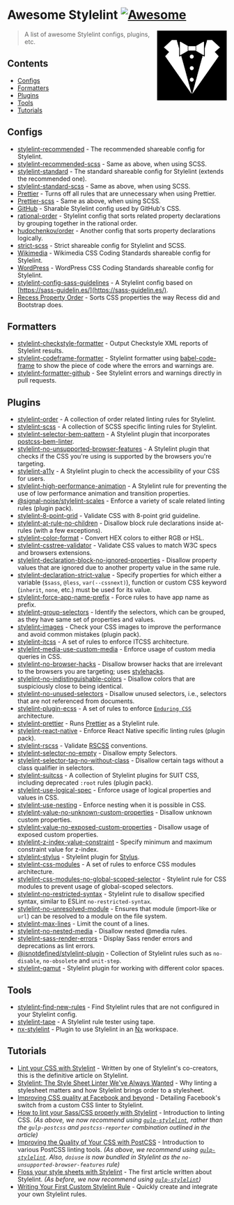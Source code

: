 <!--lint disable awesome-heading-->
# Awesome Stylelint [![Awesome](https://awesome.re/badge.svg)](https://awesome.re)

[<img src="https://raw.githubusercontent.com/stylelint/stylelint/master/identity/stylelint-icon-white-512.png" width="160" align="right" alt="stylelint">](https://stylelint.io/)

> A list of awesome Stylelint configs, plugins, etc.

## Contents

- [Configs](#configs)
- [Formatters](#formatters)
- [Plugins](#plugins)
- [Tools](#tools)
- [Tutorials](#tutorials)

## Configs

- [stylelint-recommended](https://github.com/stylelint/stylelint-config-recommended) - The recommended shareable config for Stylelint.
- [stylelint-recommended-scss](https://github.com/stylelint-scss/stylelint-config-recommended-scss) - Same as above, when using SCSS.
- [stylelint-standard](https://github.com/stylelint/stylelint-config-standard) - The standard shareable config for Stylelint (extends the recommended one).
- [stylelint-standard-scss](https://github.com/stylelint-scss/stylelint-config-standard-scss) - Same as above, when using SCSS.
- [Prettier](https://github.com/prettier/stylelint-config-prettier) - Turns off all rules that are unnecessary when using Prettier.
- [Prettier-scss](https://github.com/prettier/stylelint-config-prettier-scss) - Same as above, when using SCSS.
- [GitHub](https://github.com/primer/stylelint-config-primer) - Sharable Stylelint config used by GitHub's CSS.
- [rational-order](https://github.com/constverum/stylelint-config-rational-order) - Stylelint config that sorts related property declarations by grouping together in the rational order.
- [hudochenkov/order](https://github.com/hudochenkov/stylelint-config-hudochenkov/blob/master/order.js) - Another config that sorts property declarations logically.
- [strict-scss](https://github.com/wemake-services/wemake-frontend-styleguide/tree/master/packages/stylelint-config-scss) - Strict shareable config for Stylelint and SCSS.
- [Wikimedia](https://github.com/wikimedia/stylelint-config-wikimedia) - Wikimedia CSS Coding Standards shareable config for Stylelint.
- [WordPress](https://github.com/WordPress-Coding-Standards/stylelint-config-wordpress) - WordPress CSS Coding Standards shareable config for Stylelint.
- [stylelint-config-sass-guidelines](https://github.com/bjankord/stylelint-config-sass-guidelines) - A Stylelint config based on [https://sass-guidelin.es/](https://sass-guidelin.es/).
- [Recess Property Order](https://github.com/stormwarning/stylelint-config-recess-order) - Sorts CSS properties the way Recess did and Bootstrap does.

## Formatters

- [stylelint-checkstyle-formatter](https://github.com/davidtheclark/stylelint-checkstyle-formatter) - Output Checkstyle XML reports of Stylelint results.
- [stylelint-codeframe-formatter](https://github.com/bencergazda/stylelint-codeframe-formatter) - Stylelint formatter using [babel-code-frame](https://www.npmjs.com/package/babel-code-frame) to show the piece of code where the errors and warnings are.
- [stylelint-formatter-github](https://github.com/hipstersmoothie/stylelint-formatter-github) - See Stylelint errors and warnings directly in pull requests.

## Plugins

- [stylelint-order](https://github.com/hudochenkov/stylelint-order) - A collection of order related linting rules for Stylelint.
- [stylelint-scss](https://github.com/kristerkari/stylelint-scss) - A collection of SCSS specific linting rules for Stylelint.
- [stylelint-selector-bem-pattern](https://github.com/davidtheclark/stylelint-selector-bem-pattern) - A Stylelint plugin that incorporates [postcss-bem-linter](https://github.com/postcss/postcss-bem-linter).
- [stylelint-no-unsupported-browser-features](https://github.com/ismay/stylelint-no-unsupported-browser-features) - A Stylelint plugin that checks if the CSS you're using is supported by the browsers you're targeting.
- [stylelint-a11y](https://github.com/YozhikM/stylelint-a11y) - A Stylelint plugin to check the accessibility of your CSS for users.
- [stylelint-high-performance-animation](https://github.com/kristerkari/stylelint-high-performance-animation) - A Stylelint rule for preventing the use of low performance animation and transition properties.
- [@signal-noise/stylelint-scales](https://github.com/signal-noise/stylelint-scales) - Enforce a variety of scale related linting rules (plugin pack).
- [stylelint-8-point-grid](https://github.com/dcrtantuco/stylelint-8-point-grid) - Validate CSS with 8-point grid guideline.
- [stylelint-at-rule-no-children](https://github.com/adityavm/stylelint-at-rule-no-children) - Disallow block rule declarations inside at-rules (with a few exceptions).
- [stylelint-color-format](https://github.com/filipekiss/stylelint-color-format) - Convert HEX colors to either RGB or HSL.
- [stylelint-csstree-validator](https://github.com/csstree/stylelint-validator) - Validate CSS values to match W3C specs and browsers extensions.
- [stylelint-declaration-block-no-ignored-properties](https://github.com/kristerkari/stylelint-declaration-block-no-ignored-properties) - Disallow property values that are ignored due to another property value in the same rule.
- [stylelint-declaration-strict-value](https://github.com/AndyOGo/stylelint-declaration-strict-value) - Specify properties for which either a variable (`$sass`, `@less`, `var(--cssnext)`), function or custom CSS keyword (`inherit`, `none`, etc.) must be used for its value.
- [stylelint-force-app-name-prefix](https://github.com/SunHuawei/stylelint-force-app-name-prefix/) - Force rules to have app name as prefix.
- [stylelint-group-selectors](https://github.com/ssivanatarajan/stylelint-group-selectors) - Identify the selectors, which can be grouped, as they have same set of properties and values.
- [stylelint-images](https://github.com/ramasilveyra/stylelint-images) - Check your CSS images to improve the performance and avoid common mistakes (plugin pack).
- [stylelint-itcss](https://github.com/KamiKillertO/stylelint-itcss) - A set of rules to enforce ITCSS architecture.
- [stylelint-media-use-custom-media](https://github.com/csstools/stylelint-media-use-custom-media) - Enforce usage of custom media queries in CSS.
- [stylelint-no-browser-hacks](https://github.com/Slamdunk/stylelint-no-browser-hacks) - Disallow browser hacks that are irrelevant to the browsers you are targeting; uses [stylehacks](https://github.com/ben-eb/stylehacks).
- [stylelint-no-indistinguishable-colors](https://github.com/ierhyna/stylelint-no-indistinguishable-colors) - Disallow colors that are suspiciously close to being identical.
- [stylelint-no-unused-selectors](https://github.com/nodaguti/stylelint-no-unused-selectors) - Disallow unused selectors, i.e., selectors that are not referenced from documents.
- [stylelint-plugin-ecss](https://github.com/tyankatsu0105/stylelint-plugin-ecss) - A set of rules to enforce [`Enduring CSS`](http://ecss.io/) architecture.
- [stylelint-prettier](https://github.com/prettier/stylelint-prettier) - Runs [Prettier](https://prettier.io/) as a Stylelint rule.
- [stylelint-react-native](https://github.com/kristerkari/stylelint-react-native) - Enforce React Native specific linting rules (plugin pack).
- [stylelint-rscss](https://github.com/rstacruz/stylelint-rscss) - Validate [RSCSS](http://rscss.io) conventions.
- [stylelint-selector-no-empty](https://github.com/ssivanatarajan/stylelint-selector-no-empty) - Disallow empty Selectors.
- [stylelint-selector-tag-no-without-class](https://github.com/Moxio/stylelint-selector-tag-no-without-class) - Disallow certain tags without a class qualifier in selectors.
- [stylelint-suitcss](https://github.com/suitcss/stylelint-suitcss) - A collection of Stylelint plugins for SUIT CSS, including deprecated `:root` rules (plugin pack).
- [stylelint-use-logical-spec](https://github.com/Jordan-Hall/stylelint-use-logical-spec) - Enforce usage of logical properties and values in CSS.
- [stylelint-use-nesting](https://github.com/csstools/stylelint-use-nesting) - Enforce nesting when it is possible in CSS.
- [stylelint-value-no-unknown-custom-properties](https://github.com/csstools/stylelint-value-no-unknown-custom-properties) - Disallow unknown custom properties.
- [stylelint-value-no-exposed-custom-properties](https://github.com/denisraslov/stylelint-value-no-exposed-custom-properties) - Disallow usage of exposed custom properties.
- [stylelint-z-index-value-constraint](https://github.com/kristerkari/stylelint-z-index-value-constraint) - Specify minimum and maximum constraint value for z-index.
- [stylelint-stylus](https://github.com/stylus/stylelint-stylus) - Stylelint plugin for [Stylus](https://stylus-lang.com/).
- [stylelint-css-modules](https://github.com/juanca/stylelint-css-modules) - A set of rules to enforce CSS modules architecture.
- [stylelint-css-modules-no-global-scoped-selector](https://github.com/lmichelin/stylelint-css-modules-no-global-scoped-selector) - Stylelint rule for CSS modules to prevent usage of global-scoped selectors.
- [stylelint-no-restricted-syntax](https://github.com/niksy/stylelint-no-restricted-syntax) - Stylelint rule to disallow specified syntax, similar to ESLint `no-restricted-syntax`.
- [stylelint-no-unresolved-module](https://github.com/niksy/stylelint-no-unresolved-module) - Ensures that module (import-like or `url`) can be resolved to a module on the file system.
- [stylelint-max-lines](https://github.com/dkrnl/stylelint-max-lines) - Limit the count of a lines.
- [stylelint-no-nested-media](https://github.com/dkrnl/stylelint-no-nested-media) - Disallow nested @media rules.
- [stylelint-sass-render-errors](https://github.com/niksy/stylelint-sass-render-errors) - Display Sass render errors and deprecations as lint errors.
- [@isnotdefined/stylelint-plugin](https://github.com/isnotdefinedcom/stylelint-plugin) - Collection of Stylelint rules such as `no-disable`, `no-obsolete` and `unit-step`.
- [stylelint-gamut](https://github.com/fpetrakov/stylelint-gamut) - Stylelint plugin for working with different color spaces.

## Tools

- [stylelint-find-new-rules](https://github.com/Donov4n/stylelint-find-new-rules) - Find Stylelint rules that are not configured in your Stylelint config.
- [stylelint-tape](https://www.npmjs.com/package/stylelint-tape) - A Stylelint rule tester using tape.
- [nx-stylelint](https://github.com/Phillip9587/nx-stylelint) - Plugin to use Stylelint in an [Nx](https://github.com/nrwl/nx) workspace.

## Tutorials

- [Lint your CSS with Stylelint](https://css-tricks.com/stylelint/) - Written by one of Stylelint's co-creators, this is the definitive article on Stylelint.
- [Stylelint: The Style Sheet Linter We've Always Wanted](https://www.smashingmagazine.com/2016/05/stylelint-the-style-sheet-linter-weve-always-wanted/) - Why linting a stylesheet matters and how Stylelint brings order to a stylesheet.
- [Improving CSS quality at Facebook and beyond](https://code.facebook.com/posts/879890885467584/improving-css-quality-at-facebook-and-beyond) - Detailing Facebook's switch from a custom CSS linter to Stylelint.
- [How to lint your Sass/CSS properly with Stylelint](http://www.creativenightly.com/2016/02/How-to-lint-your-css-with-stylelint/) - Introduction to linting CSS. *(As above, we now recommend using [`gulp-stylelint`][gulp-stylelint], rather than the `gulp-postcss` and `postcss-reporter` combination outlined in the article)*
- [Improving the Quality of Your CSS with PostCSS](http://www.sitepoint.com/improving-the-quality-of-your-css-with-postcss/) - Introduction to various PostCSS linting tools. *(As above, we recommend using [`gulp-stylelint`][gulp-stylelint]. Also, `doiuse` is now bundled in Stylelint as the `no-unsupported-browser-features` rule)*
- [Floss your style sheets with Stylelint](https://benfrain.com/floss-your-style-sheets-with-stylelint/) - The first article written about Stylelint. *(As before, we now recommend using [`gulp-stylelint`][gulp-stylelint])*
- [Writing Your First Custom Stylelint Rule](https://medium.com/swlh/writing-your-first-custom-stylelint-rule-a9620bb2fb73) - Quickly create and integrate your own Stylelint rules.

[gulp-stylelint]: https://github.com/olegskl/gulp-stylelint
